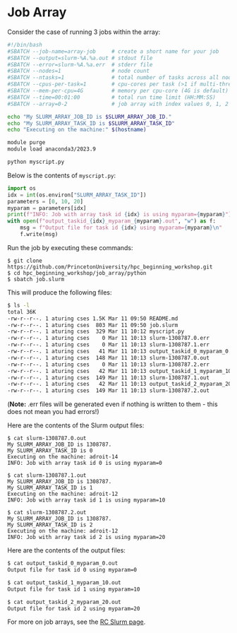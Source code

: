 # Job Array

Consider the case of running 3 jobs within the array:

```bash
#!/bin/bash
#SBATCH --job-name=array-job     # create a short name for your job
#SBATCH --output=slurm-%A.%a.out # stdout file
#SBATCH --error=slurm-%A.%a.err  # stderr file
#SBATCH --nodes=1                # node count
#SBATCH --ntasks=1               # total number of tasks across all nodes
#SBATCH --cpus-per-task=1        # cpu-cores per task (>1 if multi-threaded tasks)
#SBATCH --mem-per-cpu=4G         # memory per cpu-core (4G is default)
#SBATCH --time=00:01:00          # total run time limit (HH:MM:SS)
#SBATCH --array=0-2              # job array with index values 0, 1, 2

echo "My SLURM_ARRAY_JOB_ID is $SLURM_ARRAY_JOB_ID."
echo "My SLURM_ARRAY_TASK_ID is $SLURM_ARRAY_TASK_ID"
echo "Executing on the machine:" $(hostname)

module purge
module load anaconda3/2023.9

python myscript.py
```

Below is the contents of `myscript.py`:

```python
import os
idx = int(os.environ["SLURM_ARRAY_TASK_ID"])
parameters = [0, 10, 20]
myparam = parameters[idx]
print(f"INFO: Job with array task id {idx} is using myparam={myparam}")
with open(f"output_taskid_{idx}_myparam_{myparam}.out", "w") as f:
    msg = f"Output file for task id {idx} using myparam={myparam}\n"
    f.write(msg)
```

Run the job by executing these commands:

```
$ git clone https://github.com/PrincetonUniversity/hpc_beginning_workshop.git
$ cd hpc_beginning_workshop/job_array/python
$ sbatch job.slurm
```

This will produce the following files:

```bash
$ ls -l
total 36K
-rw-r--r--. 1 aturing cses 1.5K Mar 11 09:50 README.md
-rw-r--r--. 1 aturing cses  803 Mar 11 09:50 job.slurm
-rw-r--r--. 1 aturing cses  329 Mar 11 10:12 myscript.py
-rw-r--r--. 1 aturing cses    0 Mar 11 10:13 slurm-1308787.0.err
-rw-r--r--. 1 aturing cses    0 Mar 11 10:13 slurm-1308787.1.err
-rw-r--r--. 1 aturing cses   41 Mar 11 10:13 output_taskid_0_myparam_0.out
-rw-r--r--. 1 aturing cses  148 Mar 11 10:13 slurm-1308787.0.out
-rw-r--r--. 1 aturing cses    0 Mar 11 10:13 slurm-1308787.2.err
-rw-r--r--. 1 aturing cses   42 Mar 11 10:13 output_taskid_1_myparam_10.out
-rw-r--r--. 1 aturing cses  149 Mar 11 10:13 slurm-1308787.1.out
-rw-r--r--. 1 aturing cses   42 Mar 11 10:13 output_taskid_2_myparam_20.out
-rw-r--r--. 1 aturing cses  149 Mar 11 10:13 slurm-1308787.2.out
```

(**Note:** .err files will be generated even if nothing is written to them - this does not mean you had errors!)

Here are the contents of the Slurm output files:

```
$ cat slurm-1308787.0.out
My SLURM_ARRAY_JOB_ID is 1308787.
My SLURM_ARRAY_TASK_ID is 0
Executing on the machine: adroit-14
INFO: Job with array task id 0 is using myparam=0

$ cat slurm-1308787.1.out
My SLURM_ARRAY_JOB_ID is 1308787.
My SLURM_ARRAY_TASK_ID is 1
Executing on the machine: adroit-12
INFO: Job with array task id 1 is using myparam=10

$ cat slurm-1308787.2.out
My SLURM_ARRAY_JOB_ID is 1308787.
My SLURM_ARRAY_TASK_ID is 2
Executing on the machine: adroit-12
INFO: Job with array task id 2 is using myparam=20
```

Here are the contents of the output files:

```bash
$ cat output_taskid_0_myparam_0.out
Output file for task id 0 using myparam=0

$ cat output_taskid_1_myparam_10.out
Output file for task id 1 using myparam=10

$ cat output_taskid_2_myparam_20.out
Output file for task id 2 using myparam=20
```

For more on job arrays, see the [RC Slurm page](https://researchcomputing.princeton.edu/support/knowledge-base/slurm#arrays).
